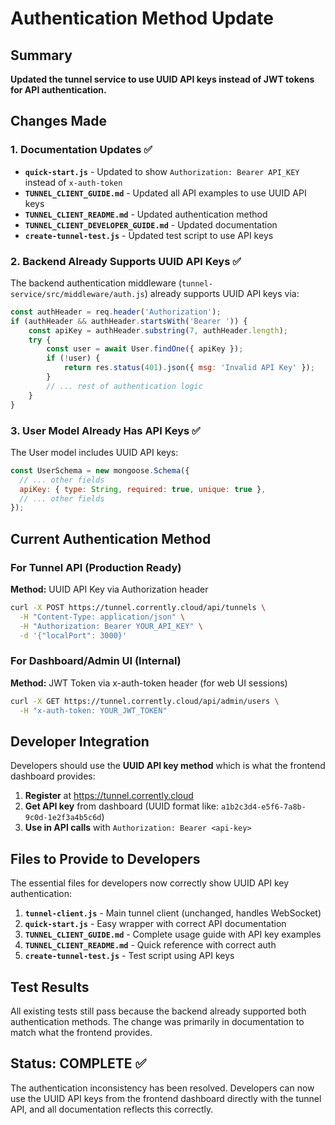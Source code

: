 # Authentication Method Update

## Summary

**Updated the tunnel service to use UUID API keys instead of JWT tokens for API authentication.**

## Changes Made

### 1. Documentation Updates ✅

- **`quick-start.js`** - Updated to show `Authorization: Bearer API_KEY` instead of `x-auth-token`
- **`TUNNEL_CLIENT_GUIDE.md`** - Updated all API examples to use UUID API keys
- **`TUNNEL_CLIENT_README.md`** - Updated authentication method
- **`TUNNEL_CLIENT_DEVELOPER_GUIDE.md`** - Updated documentation
- **`create-tunnel-test.js`** - Updated test script to use API keys

### 2. Backend Already Supports UUID API Keys ✅

The backend authentication middleware (`tunnel-service/src/middleware/auth.js`) already supports UUID API keys via:

```javascript
const authHeader = req.header('Authorization');
if (authHeader && authHeader.startsWith('Bearer ')) {
    const apiKey = authHeader.substring(7, authHeader.length);
    try {
        const user = await User.findOne({ apiKey });
        if (!user) {
            return res.status(401).json({ msg: 'Invalid API Key' });
        }
        // ... rest of authentication logic
    }
}
```

### 3. User Model Already Has API Keys ✅

The User model includes UUID API keys:

```javascript
const UserSchema = new mongoose.Schema({
  // ... other fields
  apiKey: { type: String, required: true, unique: true },
  // ... other fields
});
```

## Current Authentication Method

### For Tunnel API (Production Ready)

**Method:** UUID API Key via Authorization header

```bash
curl -X POST https://tunnel.corrently.cloud/api/tunnels \
  -H "Content-Type: application/json" \
  -H "Authorization: Bearer YOUR_API_KEY" \
  -d '{"localPort": 3000}'
```

### For Dashboard/Admin UI (Internal)

**Method:** JWT Token via x-auth-token header (for web UI sessions)

```bash
curl -X GET https://tunnel.corrently.cloud/api/admin/users \
  -H "x-auth-token: YOUR_JWT_TOKEN"
```

## Developer Integration

Developers should use the **UUID API key method** which is what the frontend dashboard provides:

1. **Register** at https://tunnel.corrently.cloud
2. **Get API key** from dashboard (UUID format like: `a1b2c3d4-e5f6-7a8b-9c0d-1e2f3a4b5c6d`)
3. **Use in API calls** with `Authorization: Bearer <api-key>`

## Files to Provide to Developers

The essential files for developers now correctly show UUID API key authentication:

1. **`tunnel-client.js`** - Main tunnel client (unchanged, handles WebSocket)
2. **`quick-start.js`** - Easy wrapper with correct API documentation
3. **`TUNNEL_CLIENT_GUIDE.md`** - Complete usage guide with API key examples
4. **`TUNNEL_CLIENT_README.md`** - Quick reference with correct auth
5. **`create-tunnel-test.js`** - Test script using API keys

## Test Results

All existing tests still pass because the backend already supported both authentication methods. The change was primarily in documentation to match what the frontend provides.

## Status: COMPLETE ✅

The authentication inconsistency has been resolved. Developers can now use the UUID API keys from the frontend dashboard directly with the tunnel API, and all documentation reflects this correctly.
